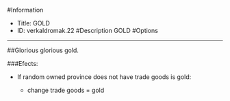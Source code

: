 #Information
 - Title: GOLD
 - ID: verkaldromak.22
#Description
GOLD
#Options

___
##Glorious glorious gold.

###Efects:<ul><li>If random owned province does not have trade goods is gold:</li><ul><li>change trade goods = gold</li></ul></ul>
